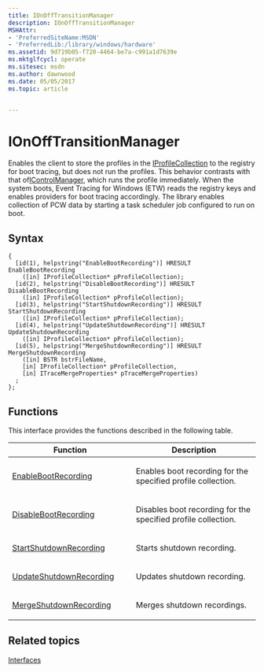 ```yaml
---
title: IOnOffTransitionManager
description: IOnOffTransitionManager
MSHAttr:
- 'PreferredSiteName:MSDN'
- 'PreferredLib:/library/windows/hardware'
ms.assetid: 9d719b05-f720-4464-be7a-c991a1d7639e
ms.mktglfcycl: operate
ms.sitesec: msdn
ms.author: dawnwood
ms.date: 05/05/2017
ms.topic: article


---
```


# IOnOffTransitionManager


Enables the client to store the profiles in the [IProfileCollection](iprofilecollection.md) to the registry for boot tracing, but does not run the profiles. This behavior contrasts with that of[IControlManager](icontrolmanager.md), which runs the profile immediately. When the system boots, Event Tracing for Windows (ETW) reads the registry keys and enables providers for boot tracing accordingly. The library enables collection of PCW data by starting a task scheduler job configured to run on boot.

## Syntax


```
{
  [id(1), helpstring("EnableBootRecording")] HRESULT EnableBootRecording
    ([in] IProfileCollection* pProfileCollection);
  [id(2), helpstring("DisableBootRecording")] HRESULT DisableBootRecording
    ([in] IProfileCollection* pProfileCollection);
  [id(3), helpstring("StartShutdownRecording")] HRESULT StartShutdownRecording
    ([in] IProfileCollection* pProfileCollection);
  [id(4), helpstring("UpdateShutdownRecording")] HRESULT UpdateShutdownRecording
    ([in] IProfileCollection* pProfileCollection);
  [id(5), helpstring("MergeShutdownRecording")] HRESULT MergeShutdownRecording
    ([in] BSTR bstrFileName,
    [in] IProfileCollection* pProfileCollection,
    [in] ITraceMergeProperties* pTraceMergeProperties)
  ;
};
```

## Functions


This interface provides the functions described in the following table.

<table>
<colgroup>
<col width="50%" />
<col width="50%" />
</colgroup>
<thead>
<tr class="header">
<th>Function</th>
<th>Description</th>
</tr>
</thead>
<tbody>
<tr class="odd">
<td><p><a href="enablebootrecording.md" data-raw-source="[EnableBootRecording](enablebootrecording.md)">EnableBootRecording</a></p></td>
<td><p>Enables boot recording for the specified profile collection.</p></td>
</tr>
<tr class="even">
<td><p><a href="disablebootrecording.md" data-raw-source="[DisableBootRecording](disablebootrecording.md)">DisableBootRecording</a></p></td>
<td><p>Disables boot recording for the specified profile collection.</p></td>
</tr>
<tr class="odd">
<td><p><a href="startshutdownrecording.md" data-raw-source="[StartShutdownRecording](startshutdownrecording.md)">StartShutdownRecording</a></p></td>
<td><p>Starts shutdown recording.</p></td>
</tr>
<tr class="even">
<td><p><a href="updateshutdownrecording.md" data-raw-source="[UpdateShutdownRecording](updateshutdownrecording.md)">UpdateShutdownRecording</a></p></td>
<td><p>Updates shutdown recording.</p></td>
</tr>
<tr class="odd">
<td><p><a href="mergeshutdownrecording.md" data-raw-source="[MergeShutdownRecording](mergeshutdownrecording.md)">MergeShutdownRecording</a></p></td>
<td><p>Merges shutdown recordings.</p></td>
</tr>
</tbody>
</table>

 

## Related topics


[Interfaces](interfaces-wprcontrol.md)

 

 







